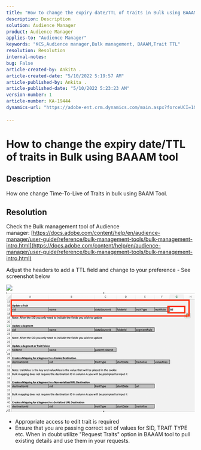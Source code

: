 ```yaml
---
title: "How to change the expiry date/TTL of traits in Bulk using BAAAM tool"
description: Description
solution: Audience Manager
product: Audience Manager
applies-to: "Audience Manager"
keywords: "KCS,Audience manager,Bulk management, BAAAM,Trait TTL"
resolution: Resolution
internal-notes: 
bug: False
article-created-by: Ankita .
article-created-date: "5/10/2022 5:19:57 AM"
article-published-by: Ankita .
article-published-date: "5/10/2022 5:23:23 AM"
version-number: 1
article-number: KA-19444
dynamics-url: "https://adobe-ent.crm.dynamics.com/main.aspx?forceUCI=1&pagetype=entityrecord&etn=knowledgearticle&id=d0849dd2-20d0-ec11-a7b5-0022480a8753"

---
```

# How to change the expiry date/TTL of traits in Bulk using BAAAM tool

## Description

How one change Time-To-Live of Traits in bulk using BAAM Tool.

## Resolution


Check the Bulk management tool of Audience manager: [https://docs.adobe.com/content/help/en/audience-manager/user-guide/reference/bulk-management-tools/bulk-management-intro.html](https://docs.adobe.com/content/help/en/audience-manager/user-guide/reference/bulk-management-tools/bulk-management-intro.html)

Adjust the headers to add a TTL field and change to your preference - See screenshot below

![](about:blank)![](assets/4bbed5f6-20d0-ec11-a7b5-0022480a8753.png)



- Appropriate access to edit trait is required
- Ensure that you are passing correct set of values for SID, TRAIT TYPE etc. When in doubt utilize "Request Traits" option in BAAAM tool to pull existing details and use them in your requests.

